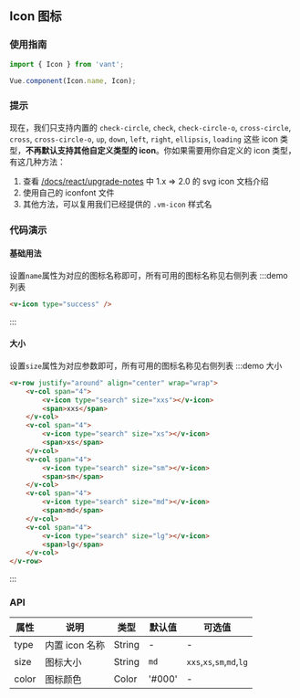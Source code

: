 <style>
.demo-icon {
  font-size: 0;

  .examples {
    max-height: none;
  }

  .vm-flexbox-item {
    text-align: center;
    height: 100px;
    .vm-icon {
      display: inline-block;
    }
  }

  .vm-icon {
    display: none;
    font-size: 32px;
    margin: 15px 0;
    color: #000;
  }

  span {
    display:block;
    font-size: 14px;
  }
} 
</style>

<script>
import Vue from 'vue';

const icons = [
   'check',
   'check-circle',
   'check-circle-o',
   'cross',
   'cross-circle',
   'cross-circle-o',
   'left',
   'right',
   'down',
   'up',
   'loading',
   'error',
   'search',
   'plus',
   'minus',
   'ellipsis',
   'ellipsis-circle',
   'exclamation-circle',
   'info-circle',
   'question-circle',
   'voice'
];

const IconListConstructor = Vue.extend({
  render(h) {
    return (
      <v-row justify="around" wrap="wrap">
        {icons.map(icon => (
          <v-col span="8">
            <v-icon type={icon}></v-icon>
            <span>{icon}</span>
          </v-col>
        ))}
      </v-row>
    )
  }
});

export default {
  mounted() {
    const IconList = new IconListConstructor({
      el: document.createElement('div')  
    });
    const block = document.querySelector('.zan-doc-demo-block');
    if (block) {
      block.appendChild(IconList.$el);
    }
  }
};
</script>

## Icon 图标

### 使用指南
``` javascript
import { Icon } from 'vant';

Vue.component(Icon.name, Icon);
```

### 提示

现在，我们只支持内置的 `check-circle`, `check`, `check-circle-o`, `cross-circle`, `cross`, `cross-circle-o`, `up`, `down`, `left`, `right`, `ellipsis`, `loading` 这些 icon 类型，**不再默认支持其他自定义类型的 icon**。你如果需要用你自定义的 icon 类型，有这几种方法：

1. 查看 [/docs/react/upgrade-notes](/docs/react/upgrade-notes#1.x-=>-2.0) 中 1.x => 2.0 的 svg icon 文档介绍
2. 使用自己的 iconfont 文件
3. 其他方法，可以复用我们已经提供的 `.vm-icon` 样式名

### 代码演示

#### 基础用法

设置`name`属性为对应的图标名称即可，所有可用的图标名称见右侧列表
:::demo 列表
```html
<v-icon type="success" />
```
:::

#### 大小

设置`size`属性为对应参数即可，所有可用的图标名称见右侧列表
:::demo 大小
```html
<v-row justify="around" align="center" wrap="wrap">
    <v-col span="4">
        <v-icon type="search" size="xxs"></v-icon>
        <span>xxs</span>
    </v-col>
    <v-col span="4">
        <v-icon type="search" size="xs"></v-icon>
        <span>xs</span>
    </v-col>
    <v-col span="4">
        <v-icon type="search" size="sm"></v-icon>
        <span>sm</span>
    </v-col>
    <v-col span="4">
        <v-icon type="search" size="md"></v-icon>
        <span>md</span>
    </v-col>
    <v-col span="4">
        <v-icon type="search" size="lg"></v-icon>
        <span>lg</span>
    </v-col>
</v-row>
```
:::

### API

| 属性        | 说明           | 类型            | 默认值       | 可选值 |
|------------|----------------|----------------|--------------|-----------|
| type    |   内置 icon 名称  | String  | - | - |
| size    |   图标大小    | String | `md` | `xxs`,`xs`,`sm`,`md`,`lg`|
| color   | 图标颜色  | Color | '#000' | - |
